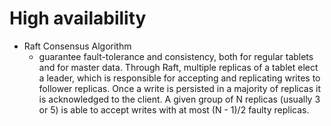 # High availability

* Raft Consensus Algorithm
  - guarantee fault-tolerance and consistency, both for regular tablets and for master data. Through Raft, multiple replicas of a tablet elect a leader, which is responsible for accepting and replicating writes to follower replicas. Once a write is persisted in a majority of replicas it is acknowledged to the client. A given group of N replicas (usually 3 or 5) is able to accept writes with at most (N - 1)/2 faulty replicas.

